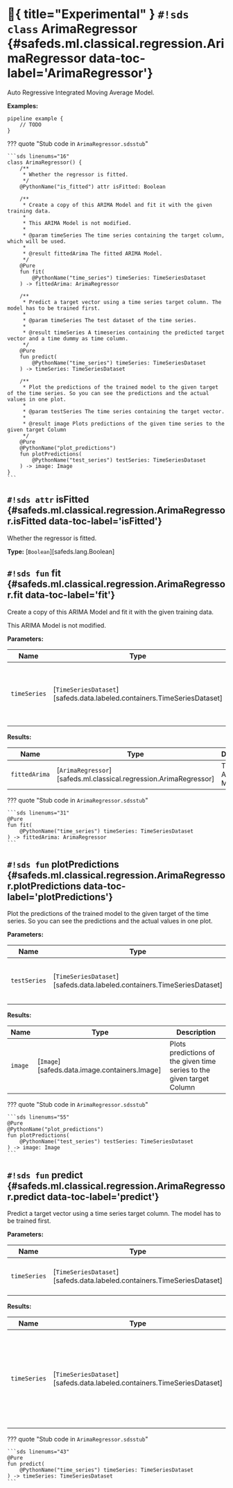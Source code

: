 # :test_tube:{ title="Experimental" } `#!sds class` ArimaRegressor {#safeds.ml.classical.regression.ArimaRegressor data-toc-label='ArimaRegressor'}

Auto Regressive Integrated Moving Average Model.

**Examples:**

```sds
pipeline example {
    // TODO
}
```

??? quote "Stub code in `ArimaRegressor.sdsstub`"

    ```sds linenums="16"
    class ArimaRegressor() {
        /**
         * Whether the regressor is fitted.
         */
        @PythonName("is_fitted") attr isFitted: Boolean

        /**
         * Create a copy of this ARIMA Model and fit it with the given training data.
         *
         * This ARIMA Model is not modified.
         *
         * @param timeSeries The time series containing the target column, which will be used.
         *
         * @result fittedArima The fitted ARIMA Model.
         */
        @Pure
        fun fit(
            @PythonName("time_series") timeSeries: TimeSeriesDataset
        ) -> fittedArima: ArimaRegressor

        /**
         * Predict a target vector using a time series target column. The model has to be trained first.
         *
         * @param timeSeries The test dataset of the time series.
         *
         * @result timeSeries A timeseries containing the predicted target vector and a time dummy as time column.
         */
        @Pure
        fun predict(
            @PythonName("time_series") timeSeries: TimeSeriesDataset
        ) -> timeSeries: TimeSeriesDataset

        /**
         * Plot the predictions of the trained model to the given target of the time series. So you can see the predictions and the actual values in one plot.
         *
         * @param testSeries The time series containing the target vector.
         *
         * @result image Plots predictions of the given time series to the given target Column
         */
        @Pure
        @PythonName("plot_predictions")
        fun plotPredictions(
            @PythonName("test_series") testSeries: TimeSeriesDataset
        ) -> image: Image
    }
    ```

## `#!sds attr` isFitted {#safeds.ml.classical.regression.ArimaRegressor.isFitted data-toc-label='isFitted'}

Whether the regressor is fitted.

**Type:** [`Boolean`][safeds.lang.Boolean]

## `#!sds fun` fit {#safeds.ml.classical.regression.ArimaRegressor.fit data-toc-label='fit'}

Create a copy of this ARIMA Model and fit it with the given training data.

This ARIMA Model is not modified.

**Parameters:**

| Name | Type | Description | Default |
|------|------|-------------|---------|
| `timeSeries` | [`TimeSeriesDataset`][safeds.data.labeled.containers.TimeSeriesDataset] | The time series containing the target column, which will be used. | - |

**Results:**

| Name | Type | Description |
|------|------|-------------|
| `fittedArima` | [`ArimaRegressor`][safeds.ml.classical.regression.ArimaRegressor] | The fitted ARIMA Model. |

??? quote "Stub code in `ArimaRegressor.sdsstub`"

    ```sds linenums="31"
    @Pure
    fun fit(
        @PythonName("time_series") timeSeries: TimeSeriesDataset
    ) -> fittedArima: ArimaRegressor
    ```

## `#!sds fun` plotPredictions {#safeds.ml.classical.regression.ArimaRegressor.plotPredictions data-toc-label='plotPredictions'}

Plot the predictions of the trained model to the given target of the time series. So you can see the predictions and the actual values in one plot.

**Parameters:**

| Name | Type | Description | Default |
|------|------|-------------|---------|
| `testSeries` | [`TimeSeriesDataset`][safeds.data.labeled.containers.TimeSeriesDataset] | The time series containing the target vector. | - |

**Results:**

| Name | Type | Description |
|------|------|-------------|
| `image` | [`Image`][safeds.data.image.containers.Image] | Plots predictions of the given time series to the given target Column |

??? quote "Stub code in `ArimaRegressor.sdsstub`"

    ```sds linenums="55"
    @Pure
    @PythonName("plot_predictions")
    fun plotPredictions(
        @PythonName("test_series") testSeries: TimeSeriesDataset
    ) -> image: Image
    ```

## `#!sds fun` predict {#safeds.ml.classical.regression.ArimaRegressor.predict data-toc-label='predict'}

Predict a target vector using a time series target column. The model has to be trained first.

**Parameters:**

| Name | Type | Description | Default |
|------|------|-------------|---------|
| `timeSeries` | [`TimeSeriesDataset`][safeds.data.labeled.containers.TimeSeriesDataset] | The test dataset of the time series. | - |

**Results:**

| Name | Type | Description |
|------|------|-------------|
| `timeSeries` | [`TimeSeriesDataset`][safeds.data.labeled.containers.TimeSeriesDataset] | A timeseries containing the predicted target vector and a time dummy as time column. |

??? quote "Stub code in `ArimaRegressor.sdsstub`"

    ```sds linenums="43"
    @Pure
    fun predict(
        @PythonName("time_series") timeSeries: TimeSeriesDataset
    ) -> timeSeries: TimeSeriesDataset
    ```
